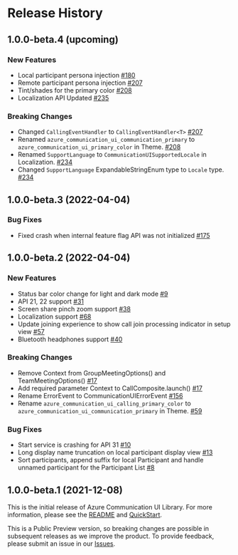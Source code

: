 # Release History

## 1.0.0-beta.4 (upcoming)

### New Features
- Local participant persona injection [#180](https://github.com/Azure/communication-ui-library-android/pull/180)
- Remote participant persona injection [#207](https://github.com/Azure/communication-ui-library-android/pull/207)
- Tint/shades for the primary color [#208](https://github.com/Azure/communication-ui-library-android/pull/208)
- Localization API Updated [#235](https://github.com/Azure/communication-ui-library-android/pull/235)

### Breaking Changes
- Changed `CallingEventHandler` to `CallingEventHandler<T>` [#207](https://github.com/Azure/communication-ui-library-android/pull/207)
- Renamed `azure_communication_ui_communication_primary` to `azure_communication_ui_primary_color` in Theme. [#208](https://github.com/Azure/communication-ui-library-android/pull/208)
- Renamed `SupportLanguage` to `CommunicationUISupportedLocale` in Localization. [#234](https://github.com/Azure/communication-ui-library-android/pull/234)
- Changed `SupportLanguage` ExpandableStringEnum type to `Locale` type. [#234](https://github.com/Azure/communication-ui-library-android/pull/234)

## 1.0.0-beta.3 (2022-04-04)

### Bug Fixes
- Fixed crash when internal feature flag API was not initialized [#175](https://github.com/Azure/communication-ui-library-android/pull/175)

## 1.0.0-beta.2 (2022-04-04)

### New Features
- Status bar color change for light and dark mode [#9](https://github.com/Azure/communication-ui-library-android/pull/9)
- API 21, 22 support [#31](https://github.com/Azure/communication-ui-library-android/pull/31)
- Screen share pinch zoom support [#38](https://github.com/Azure/communication-ui-library-android/pull/38)
- Localization support [#68](https://github.com/Azure/communication-ui-library-android/pull/68)
- Update joining experience to show call join processing indicator in setup view [#57](https://github.com/Azure/communication-ui-library-android/pull/57)
- Bluetooth headphones support [#40](https://github.com/Azure/communication-ui-library-android/pull/40)

### Breaking Changes
- Remove Context from GroupMeetingOptions() and TeamMeetingOptions() [#17](https://github.com/Azure/communication-ui-library-android/pull/17)
- Add required parameter Context to CallComposite.launch() [#17](https://github.com/Azure/communication-ui-library-android/pull/17)
- Rename ErrorEvent to CommunicationUIErrorEvent [#156](https://github.com/Azure/communication-ui-library-android/pull/156)
- Rename `azure_communication_ui_calling_primary_color` to `azure_communication_ui_communication_primary` in Theme. [#59](https://github.com/Azure/communication-ui-library-android/pull/59)

### Bug Fixes
- Start service is crashing for API 31 [#10](https://github.com/Azure/communication-ui-library-android/pull/10)
- Long display name truncation on local participant display view [#13](https://github.com/Azure/communication-ui-library-android/pull/13) 
- Sort participants, append suffix for local Participant and handle unnamed participant for the Participant List [#8](https://github.com/Azure/communication-ui-library-android/pull/8)

## 1.0.0-beta.1 (2021-12-08)
This is the initial release of Azure Communication UI Library. For more information, please see the [README][read_me] and [QuickStart][documentation].

This is a Public Preview version, so breaking changes are possible in subsequent releases as we improve the product. To provide feedback, please submit an issue in our [Issues](https://github.com/Azure/communication-ui-library-android/issues).

<!-- LINKS -->
[read_me]: https://github.com/Azure/communication-ui-library-android/blob/main/README.md
[documentation]: https://docs.microsoft.com/en-us/azure/communication-services/quickstarts/ui-library/get-started-call?tabs=kotlin&pivots=platform-android
